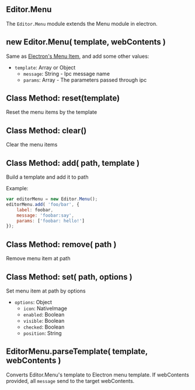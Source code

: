 ## Editor.Menu

The `Editor.Menu` module extends the Menu module in electron.

## new Editor.Menu( template, webContents )

Same as [Electron's Menu Item](https://github.com/atom/electron/blob/master/docs/api/menu-item.md),
and add some other values:

- `template`: Array or Object
    - `message`: String - Ipc message name
    - `params`: Array - The parameters passed through ipc

## Class Method: reset(template)

Reset the menu items by the template

## Class Method: clear()

Clear the menu items

## Class Method: add( path, template )

Build a template and add it to path

Example:

```javascript
var editorMenu = new Editor.Menu();
editorMenu.add( 'foo/bar', {
    label: foobar,
    message: 'foobar:say',
    params: ['foobar: hello!']
});
```

## Class Method: remove( path )

Remove menu item at path

## Class Method: set( path, options )

Set menu item at path by options

 - `options`: Object
   - `icon`: NativeImage
   - `enabled`: Boolean
   - `visible`: Boolean
   - `checked`: Boolean
   - `position`: String

## EditorMenu.parseTemplate( template, webContents )

Converts Editor.Menu's template to Electron menu template.
If webContents provided, all `message` send to the target webContents.

